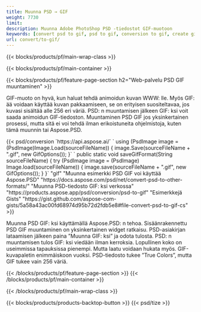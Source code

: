 ```yaml
---
title: Muunna PSD → GIF
weight: 7730
limit: 
description: Muunna Adobe PhotoShop PSD -tiedostot GIF-muotoon
keywords: [convert psd to gif, psd to gif, conversion to gif, create gif from psd, print psd as gif]
url: convert/to-gif/
---
```


{{< blocks/products/pf/main-wrap-class >}}

{{< blocks/products/pf/main-container >}}

{{< blocks/products/pf/feature-page-section h2="Web-palvelu PSD GIF muuntaminen" >}}
<p>GIF-muoto on hyvä, kun haluat tehdä animoidun kuvan WWW: lle. Myös GIF: ää voidaan käyttää kuvan pakkaamiseen, se on erityisen suositeltavaa, jos kuvasi sisältää alle 256 eri väriä. PSD: n muuntamisen jälkeen GIF: ksi voit saada animoidun GIF-tiedoston. Muuntaminen PSD GIF jos yksinkertainen prosessi, mutta sitä ei voi tehdä ilman erikoistuneita ohjelmistoja, kuten tämä muunnin tai Aspose.PSD.</p>
{{< psd/conversion `https://api.aspose.ai/` 
`    using (PsdImage image = (PsdImage)Image.Load(sourceFileName))
    {
        image.Save(sourceFileName + ".gif",  new GifOptions());
    }` 
	`    public static void saveGifFormat(String sourceFileName) {
        try (PsdImage image = (PsdImage) Image.load(sourceFileName)) {
            image.save(sourceFileName + ".gif", new GifOptions());
        }
    }` 
"gif" 
"Muunna esimerkki PSD GIF voi käyttää Aspose.PSD"  "https://docs.aspose.com/psd/net/convert-psd-to-other-formats/" 
"Muunna PSD-tiedosto GIF: ksi verkossa" "https://products.aspose.app/psd/conversion/psd-to-gif" 
"Esimerkkejä Gists" "https://gist.github.com/aspose-com-gists/5a58a43ac00fd68974d95b72d2fdb5e8#file-convert-psd-to-gif-cs" >}}
<p>Muunna PSD GIF: ksi käyttämällä Aspose.PSD: n tehoa. Sisäänrakennettu PSD GIF muuntaminen on yksinkertainen widget ratkaisu. PSD-asiakirjan lataamisen jälkeen paina ”Muunna GIF: ksi” ja odota tulosta. PSD: n muuntamisen tulos GIF: ksi viedään ilman kerroksia. Lopullinen koko on useimmissa tapauksissa pienempi. Mutta laatu voidaan hukata myös. GIF-kuvapaletin enimmäiskoon vuoksi. PSD-tiedosto tukee ”True Colors”, mutta GIF tukee vain 256 väriä. </p>
{{< /blocks/products/pf/feature-page-section >}}
{{< /blocks/products/pf/main-container >}}


{{< /blocks/products/pf/main-wrap-class >}}

{{< blocks/products/products-backtop-button >}}
{{< psd/tize >}}
